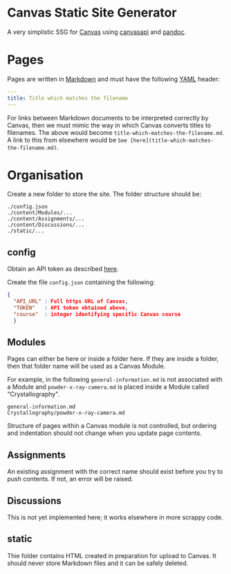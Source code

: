 # Canvas Static Site Generator

A very simplistic SSG for [Canvas](https://www.instructure.com/) using [canvasapi](https://canvasapi.readthedocs.io/en/stable/getting-started.html) and [pandoc](https://pandoc.org/).

# Pages

Pages are written in [Markdown](https://www.markdownguide.org/getting-started/) and must have the following [YAML](https://en.wikipedia.org/wiki/YAML) header:

```yaml
---
title: Title which matches the filename
---
```

For links between Markdown documents to be interpreted correctly by Canvas, then we must mimic the way in which Canvas converts titles to filenames.  The above would become `title-which-matches-the-filename.md`.  A link to this from elsewhere would be `See [here](title-which-matches-the-filename.md)`.

# Organisation

Create a new folder to store the site.  The folder structure should be:

```
./config.json
./content/Modules/...
./content/Assignments/...
./content/Discussions/...
./static/...
```

## config

Obtain an API token as described [here](https://community.canvaslms.com/t5/Admin-Guide/How-do-I-obtain-an-API-access-token-in-the-Canvas-Data-Portal/ta-p/157).

Create the file `config.json` containing the following:

```json
{
  "API_URL" : Full https URL of Canvas,
  "TOKEN"   : API token obtained above,
  "course"  : integer identifying specific Canvas course
  }
```

## Modules

Pages can either be here or inside a folder here.  If they are inside a folder, then that folder name will be used as a Canvas Module.

For example, in the following `general-information.md` is not associated with a Module and `powder-x-ray-camera.md` is placed inside a Module called "Crystallography".

```
general-information.md
Crystallography/powder-x-ray-camera.md
```

Structure of pages within a Canvas module is not controlled, but ordering and indentation should not change when you update page contents.

## Assignments

An existing assignment with the correct name should exist before you try to push contents.  If not, an error will be raised.

## Discussions

This is not yet implemented here; it works elsewhere in more scrappy code.

## static

Thie folder contains HTML created in preparation for upload to Canvas.  It should never store Markdown files and it can be safely deleted.
